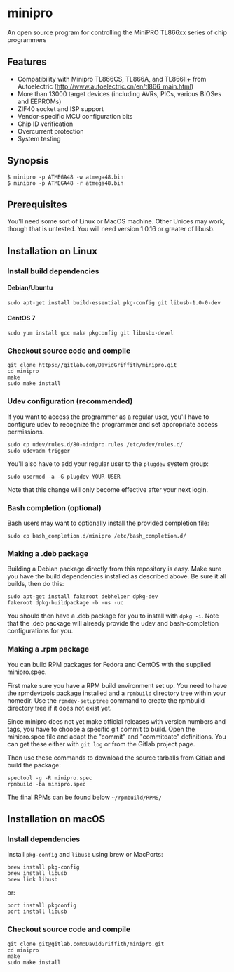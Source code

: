 # minipro
An open source program for controlling the MiniPRO TL866xx series of chip programmers

## Features
* Compatibility with Minipro TL866CS, TL866A, and TL866II+ from
Autoelectric (http://www.autoelectric.cn/en/tl866_main.html)
* More than 13000 target devices (including AVRs, PICs, various BIOSes
and EEPROMs)
* ZIF40 socket and ISP support
* Vendor-specific MCU configuration bits
* Chip ID verification
* Overcurrent protection
* System testing

## Synopsis

```nohighlight
$ minipro -p ATMEGA48 -w atmega48.bin
$ minipro -p ATMEGA48 -r atmega48.bin
```

## Prerequisites

You'll need some sort of Linux or MacOS machine.  Other Unices may work, 
though that is untested.  You will need version 1.0.16 or greater of libusb.


## Installation on Linux

### Install build dependencies 

#### Debian/Ubuntu
```nohighlight
sudo apt-get install build-essential pkg-config git libusb-1.0-0-dev
```

#### CentOS 7
```nohighlight
sudo yum install gcc make pkgconfig git libusbx-devel
```

### Checkout source code and compile 
```nohighlight
git clone https://gitlab.com/DavidGriffith/minipro.git
cd minipro
make
sudo make install
```

### Udev configuration (recommended)
If you want to access the programmer as a regular user, you'll have to
configure udev to recognize the programmer and set appropriate access
permissions.

```nohighlight
sudo cp udev/rules.d/80-minipro.rules /etc/udev/rules.d/
sudo udevadm trigger
```
You'll also have to add your regular user to the `plugdev` system
group:
```nohighlight
sudo usermod -a -G plugdev YOUR-USER
```
Note that this change will only become effective after your next
login.

### Bash completion (optional)

Bash users may want to optionally install the provided completion file:
```nohighlight
sudo cp bash_completion.d/minipro /etc/bash_completion.d/
```

### Making a .deb package

Building a Debian package directly from this repository is easy.  Make
sure you have the build dependencies installed as described above.  Be
sure it all builds, then do this:

```nohighlight
sudo apt-get install fakeroot debhelper dpkg-dev
fakeroot dpkg-buildpackage -b -us -uc
```

You should then have a .deb package for you to install with `dpkg -i`. 
Note that the .deb package will already provide the udev and 
bash-completion configurations for you.

### Making a .rpm package

You can build RPM packages for Fedora and CentOS with the supplied
minipro.spec.

First make sure you have a RPM build environment set up. You need to have
the rpmdevtools package installed and a `rpmbuild` directory tree within
your homedir. Use the `rpmdev-setuptree` command to create the rpmbuild
directory tree if it does not exist yet.

Since minipro does not yet make official releases with version numbers
and tags, you have to choose a specific git commit to build. Open the
minipro.spec file and adapt the "commit" and "commitdate" definitions.
You can get these either with `git log` or from the Gitlab project page.

Then use these commands to download the source tarballs from Gitlab and
build the package:

```nohighlight
spectool -g -R minipro.spec
rpmbuild -ba minipro.spec
```

The final RPMs can be found below `~/rpmbuild/RPMS/`

## Installation on macOS

### Install dependencies
Install `pkg-config` and `libusb` using brew or MacPorts:
```
brew install pkg-config
brew install libusb
brew link libusb
```
or:
```
port install pkgconfig
port install libusb
```
### Checkout source code and compile
```nohighlight
git clone git@gitlab.com:DavidGriffith/minipro.git
cd minipro
make
sudo make install
```
